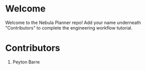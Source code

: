 # Welcome
Welcome to the Nebula Planner repo! Add your name underneath "Contributors" to complete
the engineering workflow tutorial.

# Contributors
1. Peyton Barre